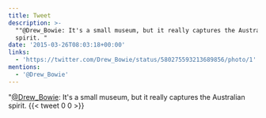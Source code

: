 ```yaml
---
title: Tweet
description: >-
  ""@Drew_Bowie: It's a small museum, but it really captures the Australian
  spirit. "
date: '2015-03-26T08:03:18+00:00'
links:
  - 'https://twitter.com/Drew_Bowie/status/580275593213689856/photo/1'
mentions:
  - '@Drew_Bowie'
---
```

"[@Drew_Bowie](https://twitter.com/@Drew_Bowie): It's a small museum, but it really captures the Australian spirit. 
      {{< tweet 0 0 >}}
    
